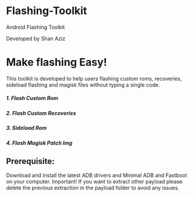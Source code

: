 # Flashing-Toolkit

Android Flashing Toolkit

Developed by Shan Aziz
# Make flashing Easy! 

This toolkit is developed to help users flashing custom roms,
recoveries, sideload flashing and magisk files without typing a single code.

##### 1. Flash Custom Rom
##### 2. Flash Custom Recoveries
##### 3. Sideload Rom
##### 4. Flash Magisk Patch Img

## Prerequisite:
Download and install the latest ADB drivers and Minimal ADB and Fastboot on your computer.
Important! If you want to extract other payload please delete the previous
extraction in the payload folder to avoid any issues.
